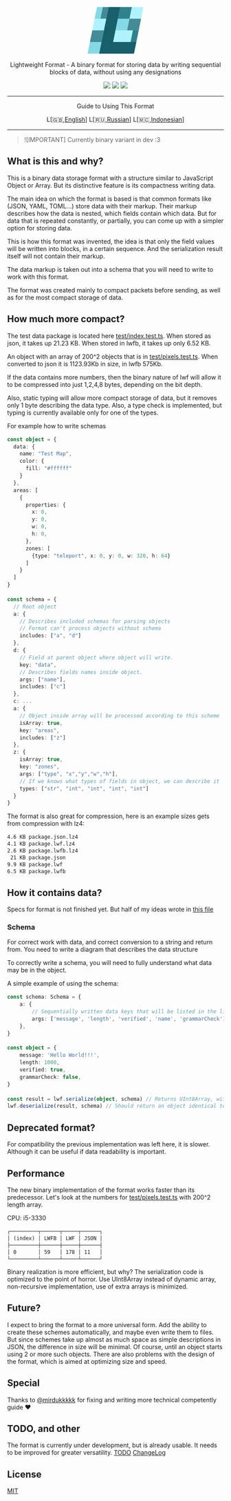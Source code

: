 <div align="center">
  <img src="docs/icon.svg" height="108" alt="LWF">
  <p>Lightweight Format - A binary format for storing data by writing sequential blocks of data, without using any designations</p>
  </hr>

  <img src="https://img.shields.io/npm/last-update/lwf"/>
  <img src="https://img.shields.io/github/languages/code-size/EtherCD/lwf?">
  <img src="https://img.shields.io/npm/v/lwf">

<hr/>
<p>Guide to Using This Format</p>
L[🇬🇧,<a href="./docs/Basics-en.md">English</a>]
L[🇷🇺,<a href="./docs/Basics-ru.md">Russian</a>]
L[🇲🇨,<a href="./docs/Basics-id.md">Indonesian</a>]
<hr/>

</div>

> ![IMPORTANT]
> Currently binary variant in dev :3

## What is this and why?

This is a binary data storage format with a structure similar to JavaScript Object or Array. But its distinctive feature is its compactness writing data.

The main idea on which the format is based is that common formats like (JSON, YAML, TOML...) store data with their markup. Their markup describes how the data is nested, which fields contain which data. But for data that is repeated constantly, or partially, you can come up with a simpler option for storing data.

This is how this format was invented, the idea is that only the field values ​​will be written into blocks, in a certain sequence. And the serialization result itself will not contain their markup.

The data markup is taken out into a schema that you will need to write to work with this format.

The format was created mainly to compact packets before sending, as well as for the most compact storage of data.

## How much more compact?

The test data package is located here [test/index.test.ts](./test/index.test). When stored as json, it takes up 21.23 KB. When stored in lwfb, it takes up only 6.52 KB.

An object with an array of 200^2 objects that is in [test/pixels.test.ts](./test/pixels.test). When converted to json it is 1123.93Kb in size, in lwfb 575Kb.

If the data contains more numbers, then the binary nature of lwf will allow it to be compressed into just 1,2,4,8 bytes, depending on the bit depth.

Also, static typing will allow more compact storage of data, but it removes only 1 byte describing the data type. Also, a type check is implemented, but typing is currently available only for one of the types.

For example how to write schemas

```ts
const object = {
  data: {
    name: "Test Map",
    color: {
      fill: "#ffffff"
    }
  },
  areas: [
    {
      properties: {
        x: 0,
        y: 0,
        w: 0,
        h: 0,
      },
      zones: [
        {type: "teleport", x: 0, y: 0, w: 320, h: 64}
      ]
    }
  ]
}

const schema = {
  // Root object
  a: {
    // Describes included schemas for parsing objects
    // Format can't process objects without schema
    includes: ["a", "d"]
  },
  d: {
    // Field at parent object where object will write.
    key: "data",
    // Describes fields names inside object.
    args: ["name"],
    includes: ["c"]
  },
  c: ...
  a: {
    // Object inside array will be processed according to this scheme
    isArray: true,
    key: "areas",
    includes: ["z"]
  },
  z: {
    isArray: true,
    key: "zones",
    args: ["type", "x","y","w","h"],
    // If we knows what types of fields in object, we can describe it
    types: ["str", "int", "int", "int", "int"]
  }
}
```

The format is also great for compression, here is an example sizes gets from compression with lz4:

```
4.6 KB package.json.lz4
4.1 KB package.lwf.lz4
2.6 KB package.lwfb.lz4
 21 KB package.json
9.9 KB package.lwf
6.5 KB package.lwfb
```

## How it contains data?

Specs for format is not finished yet. But half of my ideas wrote in [this file](./specs.md)

### Schema

For correct work with data, and correct conversion to a string and return from. You need to write a diagram that describes the data structure

To correctly write a schema, you will need to fully understand what data may be in the object.

A simple example of using the schema:

```ts
const schema: Schema = {
    a: {
        // Sequentially written data keys that will be listed in the list of values ​​of this data
        args: ['message', 'length', 'verified', 'name', 'grammarCheck'],
    },
}

const object = {
    message: 'Hello World!!!',
    length: 1000,
    verified: true,
    grammarCheck: false,
}

const result = lwf.serialize(object, schema) // Returns UInt8Array, with compact stored data.
lwf.deserialize(result, schema) // Should return an object identical to the input
```

## Deprecated format?

For compatibility the previous implementation was left here, it is slower. Although it can be useful if data readability is important.

## Performance

The new binary implementation of the format works faster than its predecessor.
Let's look at the numbers for [test/pixels.test.ts](./test/pixels.test) with 200^2 length array.

CPU: i5-3330

```
┌─────────┬──────┬─────┬──────┐
│ (index) │ LWFB │ LWF │ JSON │
├─────────┼──────┼─────┼──────┤
│ 0       │ 59   │ 178 │ 11   │
└─────────┴──────┴─────┴──────┘
```

Binary realization is more efficient, but why? The serialization code is optimized to the point of horror. Use UInt8Array instead of dynamic array, non-recursive implementation, use of extra arrays is minimized.

## Future?

I expect to bring the format to a more universal form. Add the ability to create these schemes automatically, and maybe even write them to files. But since schemes take up almost as much space as simple descriptions in JSON, the difference in size will be minimal. Of course, until an object starts using 2 or more such objects. There are also problems with the design of the format, which is aimed at optimizing size and speed.

## Special

Thanks to
[@mirdukkkkk](https://github.com/mirdukkkkk) for fixing and writing more technical competently guide ❤️

## TODO, and other

The format is currently under development, but is already usable. It needs to be improved for greater versatility. [TODO](./TODO.md) [ChangeLog](./CHANGELOG.md)

## License

[MIT](./LICENSE.txt)
